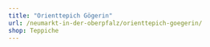 ```yaml
---
title: "Orienttepich Gögerin"
url: /neumarkt-in-der-oberpfalz/orienttepich-goegerin/
shop: Teppiche
---
```

